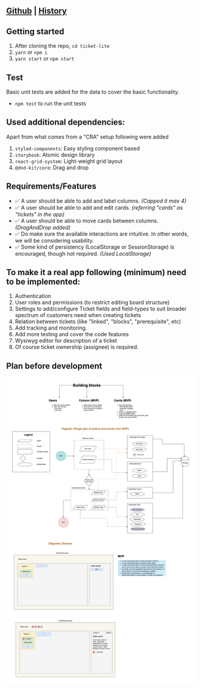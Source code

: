 ## [Github](https://github.com/SiddharthaChowdhury/ticket-lite) | [History](https://github.com/SiddharthaChowdhury/ticket-lite/commits/main/)

## Getting started

1. After cloning the repo, `cd ticket-lite`
2. `yarn` or `npm i`
3. `yarn start` or `npm start`

## Test

Basic unit tests are added for the data to cover the basic functionality.

- `npm test` to run the unit tests

## Used additional dependencies:

Apart from what comes from a "CRA" setup following were added

1. `styled-components`: Easy styling component based
2. `storybook`: Atomic design library
3. `react-grid-system`: Light-weight grid layout
4. `@dnd-kit/core`: Drag and drop

## Requirements/Features

- ✅ A user should be able to add and label columns. _(Capped it max 4)_
- ✅ A user should be able to add and edit cards. _(referring "cards" as "tickets" in the app)_
- ✅ A user should be able to move cards between columns. _(DragAndDrop added)_
- ✅ Do make sure the available interactions are intuitive. In other words, we will be considering usability.
- ✅ Some kind of persistency (LocalStorage or SessionStorage) is encouraged, though not required. _(Used LocalStorage)_

## To make it a real app following (minimum) need to be implemented:

1. Authentication
2. User roles and permissions (to restrict editing board structure)
3. Settings to add/configure Ticket fields and field-types to suit broader spectrum of customers need when creating tickets
4. Relation between tickets (like "linked", "blocks", "prerequisite", etc)
5. Add tracking and monitoring.
6. Add more testing and cover the code features
7. Wysiwyg editor for description of a ticket
8. Of course ticket ownership (assignee) is required.

## Plan before development

![My Project planning](public/planing.diagram.png)
